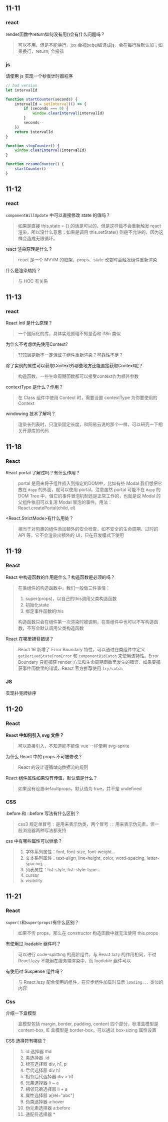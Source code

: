 ## 11-11

### react

render函数中return如何没有用()会有什么问题吗？

> 可以不用，但是不能换行。jsx 会被bebel编译成js，会在每行后默认加；如果换行，return; 会报错

### js

请使用 js 实现一个秒表计时器程序

```js
// bad version
let intervalId

function startCounter(seconds) {
	intervalId = setInterval(() => {
		if (seconds === 0) {
			window.clearInterval(intervalId)
		}
		seconds--
	})
	return intervalId
}

function stopCounter() {
	window.clearInterval(intervalId)
}

function resumeCounter() {
	startCounter()
}
```



## 11-12

### react

`componentWillUpdate` 中可以直接修改 state 的值吗？

> 如果是直接 this.state = {} 的话是可以的，但是这样做不会重新触发 react 渲染，所以没什么意思；如果是调用 this.setState() 则是不允许的，因为这样会造成无限循环。

react 渲染原理是什么？

> react 是一个 MVVM 的框架，props、state 改变时会触发组件重新渲染

什么是渲染劫持？

> 与 HOC 有关系



## 11-13

### react

React Intl 是什么原理？

> 一个国际化的库，具体实现原理不知是否和 i18n 类似

为什么不考虑优先使用Context?

> ??顶层更新不一定保证子组件重新渲染？可靠性不足？

 除了实例的属性可以获取Context外哪些地方还能直接获取Context呢？

> 构造函数，一些生命周期函数都可以接受context作为额外参数

contextType 是什么？作用？

> 在 Class 组件中使用 Context 时，需要设置 contextType 为你要使用的 Context

windowing 技术了解吗？

> 渲染长列表时，只渲染固定长度，和网易云说的那个一样，可以研究一下相关开源库的代码



## 11-18

### React

React portal 了解过吗？有什么作用？

> portal 是用来将子组件插入到指定的DOM中，比如有些 Modal 我们想把它放在 `#app` 的外面，就可以使用 portal。注意虽然 portal 可能不在 `#app` 的 DOM Tree 中，但它的事件冒泡机制还是正常工作的，也就是说 Modal 的父组件依旧可以复活 Modal 冒泡的事件。用法： React.createPortal(child, el)

<React.StrictMode>有什么用处？

> 相当于对包裹的组件添加额外的安全检查，如不安全的生命周期、过时的 API 等，它不会渲染出额外的 UI，只在开发模式下使用



## 11-19

### React

React 中构造函数的作用是什么？构造函数是必须的吗？

> 在类组件的构造函数中，我们一般做三件事情：
>
> 1. super(props)，以自己的this调用父类构造函数
> 2. 初始化state
> 3. 绑定事件函数的this
>
> 构造函数只会在组件第一次渲染时被调用，在类组件中也可以不写构造函数，不写会默认调用父类构造函数

React 在哪里捕获错误？

> React 16 新增了 Error Boundary 特性，可以通过在类组件中定义 `getDerivedStateFromError` 和 `componentDidCatch` 来使用该特性。Error Boundary 只能捕获 render 方法和生命周期函数里发生的错误，如果要捕获事件函数里的错误，React 官方推荐使用 `try/catch`

### JS

实现扑克牌排序



## 11-20

### React

**React 中如何引入 svg 文件？**

> 可以直接引入，不知道能不能像 vue 一样使用 svg-sprite

为什么 React 中的 props 不可被修改？

> React 的设计遵循单向数据流的规则

React 组件属性如果没有传值，默认值是什么？

> 如果没有设置defaultprops，默认值为 true，并不是 undefined

### CSS

:before 和 ::before 写法有什么区别？

> css3 规定单冒号 `:` 是用来表示伪类，两个冒号 `::` 用来表示伪元素，但一般浏览器两种写法都支持

css 中有哪些属性可以继承？

> 1. 字体系列属性：font, font-size, font-weight...
> 2. 文本系列属性：text-align, line-height, color, word-spacing, letter-spacing...
> 3. 列表属性：list-style, list-style-type...
> 4. cursor
> 5. visibility



## 11-21

### React

`super()`和`super(props)`有什么区别？

> 如果不传 props，那么在 constructor 构造函数中就无法使用 this.props

有使用过 loadable 组件吗？

> 可以进行 code-splitting 的高阶组件，与 React.lazy 的作用相同，不过 React.lazy 不能用在服务端渲染中，而 loadable 组件可以

有使用过 Suspense 组件吗？

> 与 React.lazy 配合使用的组件，在异步组件加载时显示 `loading...` 类似的内容

### Css

介绍一下盒模型

> 盒模型包括 margin, border, padding, content 四个部分，标准盒模型是 content-box, IE 盒模型是 border-box，可以通过 box-sizing 属性设置

CSS 选择符有哪些？

> 1. id 选择器 #id
> 2. 类选择器 .id
> 3. 标签选择器 div, h1, p
> 4. 后代选择器 div h1
> 5. 相邻后代选择器 div > h1
> 6. 兄弟选择器 li ~ a
> 7. 相邻兄弟选择器 li + a
> 8. 属性选择器 a[rel="abc"]
> 9. 伪类选择器 a:hover
> 10. 伪元素选择器 a:before
> 11. 通配符选择器 *